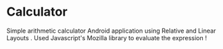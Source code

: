 # Calculator
Simple arithmetic calculator Android application using Relative and Linear Layouts . Used Javascript's Mozilla library to evaluate the expression !
